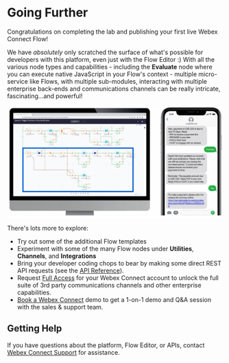 # Going Further

Congratulations on completing the lab and publishing your first live Webex Connect Flow!

We have _absolutely_ only scratched the surface of what's possible for developers with this platform, even just with the Flow Editor :)  With all the various node types and capabilities - including the **Evaluate** node where you can execute native JavaScript in your Flow's context - multiple micro-service like Flows, with multiple sub-modules, interacting with multiple enterprise back-ends and communications channels can be really intricate, fascinating...and powerful!

![Complex](images/complex.png)

 There's lots more to explore:

* Try out some of the additional Flow templates
* Experiment with some of the many Flow nodes under **Utilities**, **Channels**, and **Integrations**
* Bring your developer coding chops to bear by making some direct REST API requests (see the [API Reference](https://developers.imiconnect.io/reference/apioverview)).
* Request [Full Access](https://imimobile.com/products/webex-connect/sandbox/request-upgrade) for your Webex Connect account to unlock the full suite of 3rd party communications channels and other enterprise capabilities.
* [Book a Webex Connect](https://imimobile.com/contact) demo to get a 1-on-1 demo and Q&A session with the sales & support team.

## Getting Help

If you have questions about the platform, Flow Editor, or APIs, contact [Webex Connect Support](https://developers.imiconnect.io/docs/imiconnect-support) for assistance.

